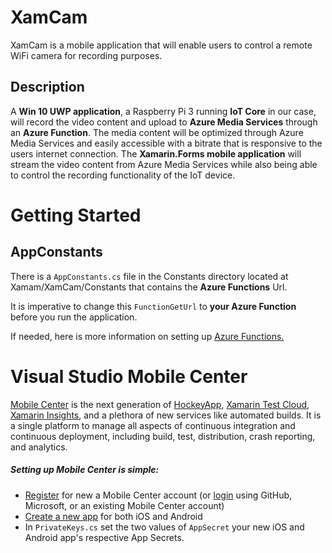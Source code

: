 # XamCam
XamCam is a mobile application that will enable users to control a remote WiFi camera for recording purposes. 

## Description 
A **Win 10 UWP application**, a Raspberry Pi 3 running **IoT Core** in our case, will record the video content and upload to **Azure Media Services** through an **Azure Function**. The media content will be optimized through Azure Media Services and easily accessible with a bitrate that is responsive to the users internet connection. The **Xamarin.Forms mobile application** will stream the video content from Azure Media Services while also being able to control the recording
functionality of the IoT device.

# Getting Started

## AppConstants
There is a ```AppConstants.cs``` file in the Constants directory located at Xamam/XamCam/Constants that contains the **Azure Functions** Url.

It is imperative to change this ```FunctionGetUrl``` to **your Azure Function** before you run the application.

If needed, here is more information on setting up [Azure Functions.](https://docs.microsoft.com/en-us/azure/azure-functions/functions-overview)

# Visual Studio Mobile Center
[Mobile Center](https://www.visualstudio.com/vs/mobile-center/) is the next generation of [HockeyApp](https://www.hockeyapp.net/), [Xamarin Test Cloud](https://testcloud.xamarin.com/login), [Xamarin Insights](https://www.xamarin.com/insights), and a plethora of new services like automated builds. It is a single platform to manage all aspects of continuous integration and continuous deployment, including build, test, distribution, crash reporting, and analytics.

##### Setting up Mobile Center is simple:

  * [Register](https://mobile.azure.com/) for new a Mobile Center account (or [login](https://mobile.azure.com/) using GitHub, Microsoft, or an existing Mobile Center account)
  * [Create a new app](https://mobile.azure.com/apps/create) for both iOS and Android
  * In ```PrivateKeys.cs``` set the two values of ```AppSecret``` your new iOS and Android app's respective App Secrets.

